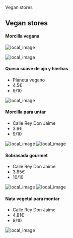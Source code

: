 Vegan stores

## Vegan stores

#### Morcilla vegana

![local_image](../../.attachments/22ed6c46d505f10df4b7b931b6e0f6a6b027622b2119e94f98cf35ccc8cb560a.jpeg)

![local_image](../../.attachments/41e0e4a1b465fc856b973f65afc33bab74cae6b37e0516cda0ac86ba66806371.jpeg)

#### Queso suave de ajo y hierbas
* Planeta vegano
* 4.5€
* 9/10

![local_image](../../.attachments/676475ae92924aa0a429674e42296501.png)

#### Morcilla para untar
* Calle Rey Don Jaime
* 3.9€
* 9/10

![local_image](../../.attachments/fbe099f3512748699ba5cf27a3679ae1.jpg)
![local_image](../../.attachments/19a115984fc14277a400d50fad5f16ec.jpg)

#### Sobrasada gourmet
* Calle Rey Don Jaime
* 3.85€
* 10/10

![local_image](../../.attachments/dcbb7d94c73f49ca90a271beadbcf840.jpg)
![local_image](../../.attachments/2f8edc312e6144eb9396c9a6ddf99d1d.jpg)

#### Nata vegetal para montar

* Calle Rey Don Jaime
* 4.81€
* 9/10

![local_image](../../.attachments/b5a9367841324b5e99bbd0a635101db2.jpg)



